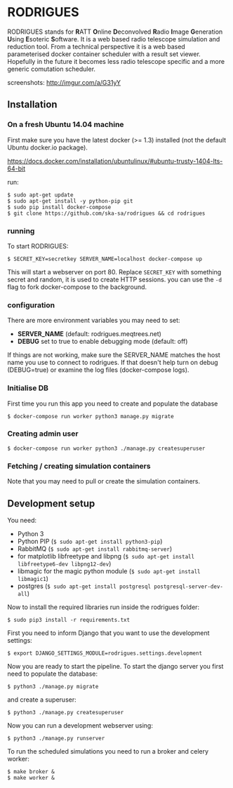 # RODRIGUES

RODRIGUES stands for **R**ATT **O**nline **D**econvolved **R**adio **I**mage **G**eneration **U**sing **E**soteric **S**oftware. It is a web based radio telescope simulation and reduction tool. From a technical perspective it is a web based parameterised docker container scheduler with a result set viewer. Hopefully in the future it becomes less radio telescope specific and a more generic comutation scheduler. 

screenshots: http://imgur.com/a/G31yY

## Installation

### On a fresh Ubuntu 14.04 machine

First make sure you have the latest docker (>= 1.3) installed (not the default
Ubuntu docker.io package).

https://docs.docker.com/installation/ubuntulinux/#ubuntu-trusty-1404-lts-64-bit

run:

    $ sudo apt-get update
    $ sudo apt-get install -y python-pip git
    $ sudo pip install docker-compose
    $ git clone https://github.com/ska-sa/rodrigues && cd rodrigues

### running 

To start RODRIGUES:

    $ SECRET_KEY=secretkey SERVER_NAME=localhost docker-compose up

This will start a webserver on port 80. Replace `SECRET_KEY` with something secret and random, it
is used to create HTTP sessions. you can use the `-d` flag to fork
docker-compose to the background.

### configuration

There are more environment variables you may need to set:
 - **SERVER_NAME** (default: rodrigues.meqtrees.net)
 - **DEBUG** set to true to enable debugging mode (default: off)

If things are not working, make sure the SERVER\_NAME matches the
host name you use to connect to rodrigues. If that doesn't help
turn on debug (DEBUG=true) or examine the log files (docker-compose logs).

### Initialise DB

First time you run this app you need to create and populate the database

    $ docker-compose run worker python3 manage.py migrate

### Creating admin user

    $ docker-compose run worker python3 ./manage.py createsuperuser

### Fetching / creating simulation containers

Note that you may need to pull or create the simulation containers.

## Development setup

You need:

   * Python 3
   * Python PIP (`$ sudo apt-get install python3-pip`)
   * RabbitMQ (`$ sudo apt-get install rabbitmq-server`)
   * for matplotlib libfreetype and libpng (`$ sudo apt-get install libfreetype6-dev libpng12-dev`)
   * libmagic for the magic python module (`$ sudo apt-get install libmagic1`)
   * postgres (`$ sudo apt-get install postgresql postgresql-server-dev-all`)


Now to install the required libraries run inside the rodrigues folder:

    $ sudo pip3 install -r requirements.txt


First you need to inform Django that you want to use the development settings:

    $ export DJANGO_SETTINGS_MODULE=rodrigues.settings.development


Now you are ready to start the pipeline. To start the django server you first
need to populate the database:

    $ python3 ./manage.py migrate

and create a superuser:

    $ python3 ./manage.py createsuperuser

Now you can run a development webserver using:

    $ python3 ./manage.py runserver


To run the scheduled simulations you need to run a broker and celery worker:

    $ make broker &
    $ make worker &


